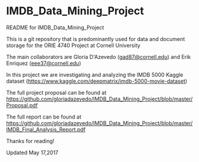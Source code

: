 # IMDB_Data_Mining_Project
README for IMDB_Data_Mining_Project

This is a git repository that is predominantly used for data and document storage for the ORIE 4740 Project at Cornell University

The main collaborators are Gloria D'Azevedo (gad87@cornell.edu) and Erik Enriquez (eee37@cornell.edu)

In this project we are investigating and analyzing the IMDB 5000 Kaggle dataset (https://www.kaggle.com/deepmatrix/imdb-5000-movie-dataset)

The full project proposal can be found at https://github.com/gloriadazevedo/IMDB_Data_Mining_Project/blob/master/Proposal.pdf 

The full report can be found at https://github.com/gloriadazevedo/IMDB_Data_Mining_Project/blob/master/IMDB_Final_Analysis_Report.pdf

Thanks for reading!

Updated May 17,2017
